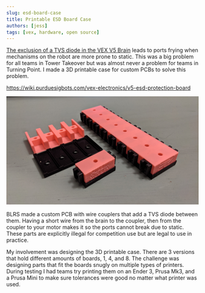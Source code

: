 ```yaml
---
slug: esd-board-case
title: Printable ESD Board Case
authors: [jess]
tags: [vex, hardware, open source]
---
```


[The exclusion of a TVS diode in the VEX V5 Brain](https://wiki.purduesigbots.com/vex-electronics/vex-electronics/vex-v5-brain/v5-electronics-observations) leads to ports frying when mechanisms on the robot are more prone to static.  This was a big problem for all teams in Tower Takeover but was almost never a problem for teams in Turning Point.  I made a 3D printable case for custom PCBs to solve this problem.

https://wiki.purduesigbots.com/vex-electronics/v5-esd-protection-board

![](banner.jpg)

<!--truncate-->

BLRS made a custom PCB with wire couplers that add a TVS diode between them.  Having a short wire from the brain to the coupler, then from the coupler to your motor makes it so the ports cannot break due to static.  These parts are explicitly illegal for competition use but are legal to use in practice.  

My involvement was designing the 3D printable case.  There are 3 versions that hold different amounts of boards,  1, 4, and 8.  The challenge was designing parts that fit the boards snugly on multiple types of printers.  During testing I had teams try printing them on an Ender 3, Prusa Mk3, and a Prusa Mini to make sure tolerances were good no matter what printer was used.  